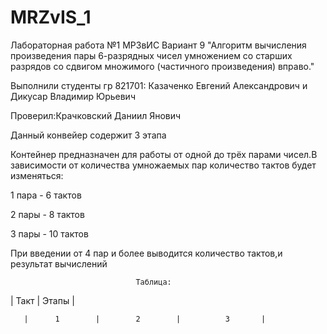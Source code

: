# MRZvIS_1

Лабораторная работа №1 МР3вИС Вариант 9 "Алгоритм вычисления произведения пары 6-разрядных чисел умножением со старших разрядов со сдвигом множимого (частичного произведения) вправо."

Выполнили студенты гр 821701: Казаченко Евгений Александрович и Дикусар Владимир Юрьевич 

Проверил:Крачковский Даниил Янович

Данный конвейер содержит 3 этапа

Контейнер предназначен для работы от одной до трёх парами чисел.В зависимости от количества умножаемых пар количество тактов будет изменяться:

1 пара - 6 тактов

2 пары - 8 тактов

3 пары - 10 тактов 

При введении от 4 пар и более выводится количество тактов,и результат вычислений 

								Таблица:

| Такт | 			Этапы 				|

       |	  1        |	    2        |	        3       |

